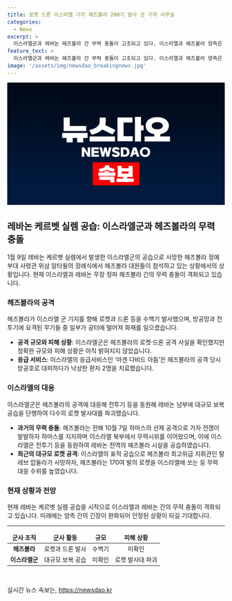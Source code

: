 ```yaml
---
title: 로켓 드론 이스라엘 기지 헤즈볼라 200기 발사 군 기자 사무실
categories:
  - News
excerpt: >
  이스라엘군과 레바논 헤즈볼라 간 무력 충돌이 고조되고 있다. 이스라엘과 헤즈볼라 양측은 로켓과 드론을 상대측 기지로 발사하며 대규모 공방을 벌이고 있다. 이스라엘은 헤즈볼라의 공격에 대응해 레바논 남부에 보복 공습을 실시하고, 헤즈볼라는 방공망과 전투기에 요격된 무기를 사용했다고 주장하고 있다. 양측간의 충돌은 상황 악화의 우려가 커지고 있는 상황이다.
feature_text: >
  이스라엘군과 레바논 헤즈볼라 간 무력 충돌이 고조되고 있다. 이스라엘과 헤즈볼라 양측은 로켓과 드론을 상대측 기지로 발사하며 대규모 공방을 벌이고 있다. 이스라엘은 헤즈볼라의 공격에 대응해 레바논 남부에 보복 공습을 실시하고, 헤즈볼라는 방공망과 전투기에 요격된 무기를 사용했다고 주장하고 있다. 양측간의 충돌은 상황 악화의 우려가 커지고 있는 상황이다.
image: '/assets/img/newsdao_breakingnews.jpg'
---
```


<p><img src="/assets/img/newsdao_breakingnews.jpg" alt="pcversion 속보" /></p>

<h2 data-ke-size="size26">레바논 케르벳 실렘 공습: 이스라엘군과 헤즈볼라의 무력 충돌</h2>

<p data-ke-size="size16">1월 9일 레바논 케르벳 실렘에서 발생한 이스라엘군의 공습으로 사망한 헤즈볼라 정예 부대 사령관 위삼 알타윌의 장례식에서 헤즈볼라 대원들이 참석하고 있는 상황에서의 상황입니다. 현재 이스라엘과 레바논 무장 정파 헤즈볼라 간의 무력 충돌이 격화되고 있습니다.</p>

<h3><b>헤즈볼라의 공격</b></h3>

<p data-ke-size="size16">헤즈볼라가 이스라엘 군 기지를 향해 로켓과 드론 등을 수백기 발사했으며, 방공망과 전투기에 요격된 무기들 중 일부가 공터에 떨어져 화재를 일으켰습니다.</p>

<ul>
<li><b>공격 규모와 피해 상황</b>: 이스라엘군은 헤즈볼라의 로켓·드론 공격 사실을 확인했지만 정확한 규모와 피해 상황은 아직 밝혀지지 않았습니다.</li>
<li><b>응급 서비스</b>: 이스라엘의 응급서비스인 ‘마겐 다비드 아돔’은 헤즈볼라의 공격 당시 방공호로 대피하다가 낙상한 환자 2명을 치료했습니다.</li>
</ul>

<h3><b>이스라엘의 대응</b></h3>

<p data-ke-size="size16">이스라엘군은 헤즈볼라의 공격에 대응해 전투기 등을 동원해 레바논 남부에 대규모 보복 공습을 단행하여 다수의 로켓 발사대를 파괴했습니다.</p>

<ul>
<li><b>과거의 무력 충돌</b>: 헤즈볼라는 전해 10월 7일 하마스의 선제 공격으로 가자 전쟁이 발발하자 하마스를 지지하며 이스라엘 북부에서 무력시위를 이어왔으며, 이에 이스라엘은 전투기 등을 동원하여 레바논 전역의 헤즈볼라 시설을 공습하였습니다.</li>
<li><b>최근의 대규모 로켓 공격</b>: 이스라엘의 표적 공습으로 헤즈볼라 최고위급 지휘관인 탈레브 압둘라가 사망하자, 헤즈볼라는 170여 발의 로켓을 이스라엘에 쏘는 등 무력 대응 수위를 높였습니다.</li>
</ul>

<h3><b>현재 상황과 전망</b></h3>

<p data-ke-size="size16">현재 레바논 케르벳 실렘 공습을 시작으로 이스라엘과 레바논 간의 무력 충돌이 격화되고 있습니다. 미래에는 양측 간의 긴장이 완화되어 안정된 상황이 되길 기대합니다.</p>

<hr>

<table>
<thead>
<tr>
<td style="text-align: center; height: 17px;"><b>군사 조직</b></td>
<td style="text-align: center; height: 17px;"><b>군사 활동</b></td>
<td style="text-align: center; height: 17px;"><b>규모</b></td>
<td style="text-align: center; height: 17px;"><b>피해 상황</b></td>
</tr>
</thead>
<tbody>
<tr>
<td style="text-align: center; height: 17px;"><b>헤즈볼라</b></td>
<td style="text-align: center; height: 17px;">로켓과 드론 발사</td>
<td style="text-align: center; height: 17px;">수백기</td>
<td style="text-align: center; height: 17px;">미확인</td>
</tr>
<tr>
<td style="text-align: center; height: 17px;"><b>이스라엘군</b></td>
<td style="text-align: center; height: 17px;">대규모 보복 공습</td>
<td style="text-align: center; height: 17px;">미확인</td>
<td style="text-align: center; height: 17px;">로켓 발사대 파괴</td>
</tr>
</tbody>
</table>

<p data-ke-size="size16">&nbsp;</p>
실시간 뉴스 속보는, <a href="https://newsdao.kr" rel="dofollow">https://newsdao.kr</a>


